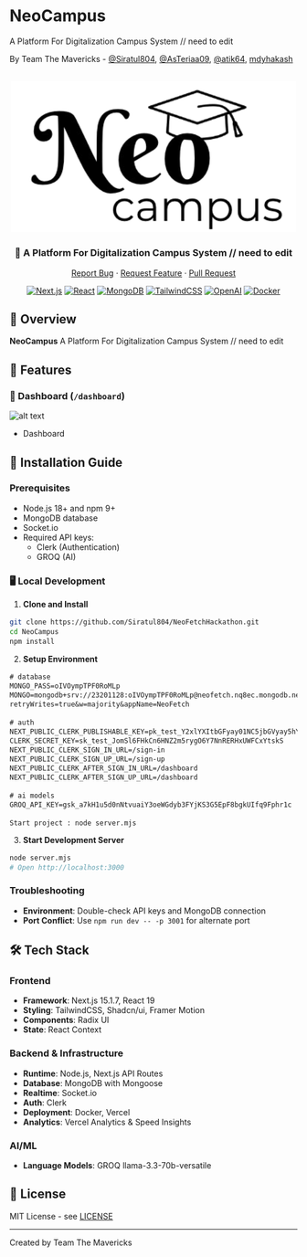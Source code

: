 # NeoCampus

A Platform For Digitalization Campus System // need to edit

By Team The Mavericks - [@Siratul804](https://github.com/Siratul804), [@AsTeriaa09](https://github.com/AsTeriaa09), [@atik64](https://github.com/atik65), [mdyhakash](https://github.com/mdyhakash)
<div align="center">

<br />

  <img src="/public/neoCam.png" alt="ide" width="500"/>

### 🎯 A Platform For Digitalization Campus System // need to edit

[Report Bug](https://github.com/Siratul804/NeoHire/issues) · [Request Feature](https://github.com/Siratul804/NeoHire/issues) · [Pull Request](https://github.com/Siratul804/NeoFetchHackathon/pulls) 

[![Next.js](https://img.shields.io/badge/Next.js-15-black?style=for-the-badge&logo=next.js)](https://nextjs.org/)
[![React](https://img.shields.io/badge/React-18-blue?style=for-the-badge&logo=react)](https://reactjs.org/)
[![MongoDB](https://img.shields.io/badge/MongoDB-Latest-green?style=for-the-badge&logo=mongodb)](https://www.mongodb.com/)
[![TailwindCSS](https://img.shields.io/badge/TailwindCSS-3-38B2AC?style=for-the-badge&logo=tailwind-css)](https://tailwindcss.com)
[![OpenAI](https://img.shields.io/badge/OpenAI-API-412991?style=for-the-badge&logo=openai)](https://openai.com)
[![Docker](https://img.shields.io/badge/Docker-Ready-2496ED?style=for-the-badge&logo=docker)](https://www.docker.com/)

</div>

## 🌟 Overview

**NeoCampus** A Platform For Digitalization Campus System // need to edit

## 🚀 Features

### 📍 Dashboard (`/dashboard`)

![alt text](/public/Dashboard.png)


- Dashboard




## 🚀 Installation Guide

### Prerequisites

- Node.js 18+ and npm 9+
- MongoDB database
- Socket.io
- Required API keys:
  - Clerk (Authentication)
  - GROQ (AI)

### 🖥️ Local Development

1. **Clone and Install**

```bash
git clone https://github.com/Siratul804/NeoFetchHackathon.git
cd NeoCampus
npm install
```

2. **Setup Environment**

``` env
# database
MONGO_PASS=oIVOympTPF0RoMLp
MONGO=mongodb+srv://23201128:oIVOympTPF0RoMLp@neofetch.nq8ec.mongodb.net/?retryWrites=true&w=majority&appName=NeoFetch

# auth
NEXT_PUBLIC_CLERK_PUBLISHABLE_KEY=pk_test_Y2xlYXItbGFyay01NC5jbGVyay5hY2NvdW50cy5kZXYk
CLERK_SECRET_KEY=sk_test_JomSl6FHkCn6HNZ2m5rygO6Y7NnRERHxUWFCxYtskS
NEXT_PUBLIC_CLERK_SIGN_IN_URL=/sign-in
NEXT_PUBLIC_CLERK_SIGN_UP_URL=/sign-up
NEXT_PUBLIC_CLERK_AFTER_SIGN_IN_URL=/dashboard
NEXT_PUBLIC_CLERK_AFTER_SIGN_UP_URL=/dashboard

# ai models
GROQ_API_KEY=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

Start project : node server.mjs
```

3. **Start Development Server**

```bash
node server.mjs
# Open http://localhost:3000
```

### Troubleshooting

- **Environment**: Double-check API keys and MongoDB connection
- **Port Conflict**: Use `npm run dev -- -p 3001` for alternate port

## 🛠️ Tech Stack

### Frontend

- **Framework**: Next.js 15.1.7, React 19
- **Styling**: TailwindCSS, Shadcn/ui, Framer Motion
- **Components**: Radix UI
- **State**: React Context

### Backend & Infrastructure

- **Runtime**: Node.js, Next.js API Routes
- **Database**: MongoDB with Mongoose
- **Realtime**: Socket.io
- **Auth**: Clerk
- **Deployment**: Docker, Vercel
- **Analytics**: Vercel Analytics & Speed Insights

### AI/ML

- **Language Models**: GROQ llama-3.3-70b-versatile

## 📝 License

MIT License - see [LICENSE](LICENSE)

---

Created by Team The Mavericks


